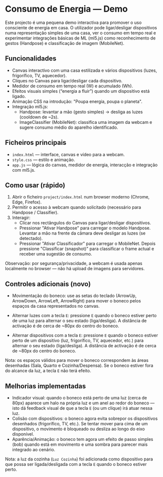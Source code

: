 # Consumo de Energia — Demo

Este projecto é uma pequena demo interactiva para promover o uso consciente de energia em casa. O utilizador pode ligar/desligar dispositivos numa representação simples de uma casa, ver o consumo em tempo real e experimentar integrações básicas de ML (ml5.js) como reconhecimento de gestos (Handpose) e classificação de imagem (MobileNet).

## Funcionalidades

- Canvas interactivo com uma casa estilizada e vários dispositivos (luzes, frigorífico, TV, aquecedor).
- Cliques no Canvas para ligar/desligar cada dispositivo.
- Medidor de consumo em tempo real (W) e acumulado (Wh).
- Efeitos visuais simples (“energia a fluir”) quando um dispositivo está ligado.
- Animação CSS na introdução: "Poupa energia, poupa o planeta".
- Integração ml5.js:
  - Handpose: levantar a mão (gesto simples) -> desliga as luzes (cooldown de ~2s).
  - ImageClassifier (MobileNet): classifica uma imagem da webcam e sugere consumo médio do aparelho identificado.

## Ficheiros principais

- `index.html` — interface, canvas e vídeo para a webcam.
- `style.css` — estilo e animação.
- `app.js` — lógica do canvas, medidor de energia, interacção e integração com ml5.js.

## Como usar (rápido)

1. Abrir o ficheiro `project/index.html` num browser moderno (Chrome, Edge, Firefox).
2. Permitir o acesso à webcam quando solicitado (necessário para Handpose / Classifier).
3. Interagir:
   - Clicar nos rectângulos do Canvas para ligar/desligar dispositivos.
   - Pressionar "Ativar Handpose" para carregar o modelo Handpose. Levantar a mão na frente da câmara deve desligar as luzes (se detectado).
   - Pressionar "Ativar Classificador" para carregar o MobileNet. Depois pressione "Classificar (snapshot)" para classificar o frame actual e receber uma sugestão de consumo.

Observação: por segurança/privacidade, a webcam é usada apenas localmente no browser — não há upload de imagens para servidores.

## Controles adicionais (novo)

- Movimentação do boneco: use as setas do teclado (ArrowUp, ArrowDown, ArrowLeft, ArrowRight) para mover o boneco pelos espaços da casa representados no canvas.
- Alternar luzes com a tecla `E`: pressione `E` quando o boneco estiver perto de uma luz para alternar o seu estado (liga/desliga). A distância de activação é de cerca de ~80px do centro do boneco.

- Alternar dispositivos com a tecla `E`: pressione `E` quando o boneco estiver perto de um dispositivo (luz, frigorífico, TV, aquecedor, etc.) para alternar o seu estado (liga/desliga). A distância de activação é de cerca de ~80px do centro do boneco.

Nota: os espaços válidos para mover o boneco correspondem às áreas desenhadas (Sala, Quarto e Cozinha/Despensa). Se o boneco estiver fora do alcance da luz, a tecla `E` não terá efeito.

## Melhorias implementadas

- Indicador visual: quando o boneco está perto de uma luz (cerca de 80px) aparece um halo na própria luz e um anel ao redor do boneco — isto dá feedback visual de que a tecla `E` (ou um clique) irá atuar nessa luz.
- Colisão com dispositivos: o boneco agora evita sobrepor os dispositivos desenhados (frigorífico, TV, etc.). Se tentar mover para cima de um dispositivo, o movimento é bloqueado ou desliza ao longo do eixo disponível.
- Aparência/Animação: o boneco tem agora um efeito de passo simples (bob) quando está em movimento e uma sombra para parecer mais integrado ao cenário.

Nota: a luz da cozinha (`Luz Cozinha`) foi adicionada como dispositivo para que possa ser ligada/desligada com a tecla `E` quando o boneco estiver perto.
